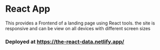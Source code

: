 # React App

This provides a Frontend of a landing page using React tools.
the site is responsive and can be view on all devices with different screen sizes

### Deployed at https://the-react-data.netlify.app/
